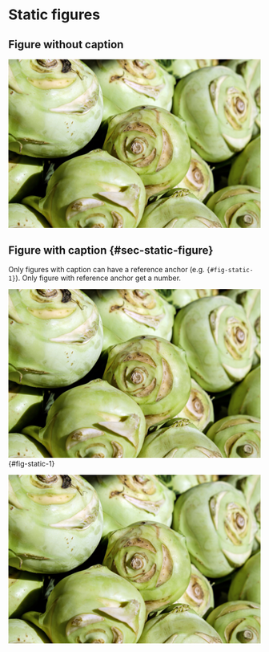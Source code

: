 # Static figures

## Figure without caption

![](media/kohlrabi-2266665-klein.jpg)

## Figure with caption {#sec-static-figure}

Only figures with caption can have a reference anchor (e.g. `{#fig-static-1}`). 
Only figure with reference anchor get a number.

![Figure caption with reference anchor](media/kohlrabi-2266665-klein.jpg){#fig-static-1}

![Figure caption without reference anchor](media/kohlrabi-2266665-klein.jpg)
